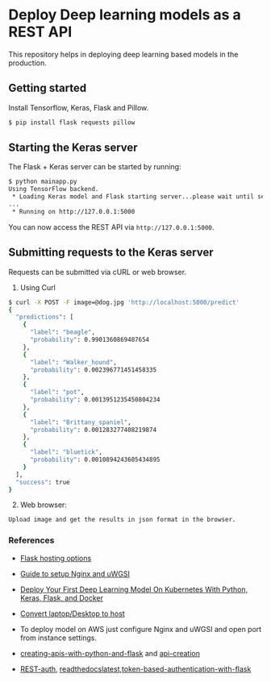 # Deploy Deep learning models as a REST API

This repository helps in deploying deep learning based models in the production.

## Getting started

Install Tensorflow, Keras, Flask and Pillow.

```sh
$ pip install flask requests pillow
```

## Starting the Keras server

The Flask + Keras server can be started by running:

```sh
$ python mainapp.py 
Using TensorFlow backend.
 * Loading Keras model and Flask starting server...please wait until server has fully started
...
 * Running on http://127.0.0.1:5000
```

You can now access the REST API via `http://127.0.0.1:5000`.

## Submitting requests to the Keras server

Requests can be submitted via cURL or web browser. 

1. Using Curl

```sh
$ curl -X POST -F image=@dog.jpg 'http://localhost:5000/predict'
{
  "predictions": [
    {
      "label": "beagle", 
      "probability": 0.9901360869407654
    }, 
    {
      "label": "Walker_hound", 
      "probability": 0.002396771451458335
    }, 
    {
      "label": "pot", 
      "probability": 0.0013951235450804234
    }, 
    {
      "label": "Brittany_spaniel", 
      "probability": 0.001283277408219874
    }, 
    {
      "label": "bluetick", 
      "probability": 0.0010894243605434895
    }
  ], 
  "success": true
}
```

2. Web browser:

```sh
Upload image and get the results in json format in the browser. 

```

### References

* [Flask hosting options](../http://flask.pocoo.org/docs/1.0/deploying/)


* [Guide to setup Nginx and uWGSI](https://hackernoon.com/a-guide-to-scaling-machine-learning-models-in-production-aa8831163846)


* [Deploy Your First Deep Learning Model On Kubernetes With Python, Keras, Flask, and Docker](https://medium.com/analytics-vidhya/deploy-your-first-deep-learning-model-on-kubernetes-with-python-keras-flask-and-docker-575dc07d9e76)


* [Convert laptop/Desktop to host](https://blog.mindorks.com/how-to-convert-your-laptop-desktop-into-a-server-and-host-internet-accessible-website-on-it-part-2-cdb4b3633fa9)

* To deploy model on AWS just configure Nginx and uWGSI and open port from instance settings.


* [creating-apis-with-python-and-flask](https://www.fullstackpython.com/api-creation.html) and [api-creation](https://programminghistorian.org/en/lessons/creating-apis-with-python-and-flask)

* [REST-auth](https://github.com/miguelgrinberg/REST-auth), [readthedocslatest](https://flask-httpauth.readthedocs.io/en/latest/),[token-based-authentication-with-flask](https://realpython.com/token-based-authentication-with-flask/)

